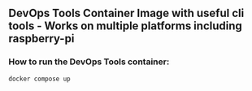 ## DevOps Tools Container Image with useful cli tools - Works on multiple platforms including raspberry-pi

### How to run the DevOps Tools container:

`docker compose up`
